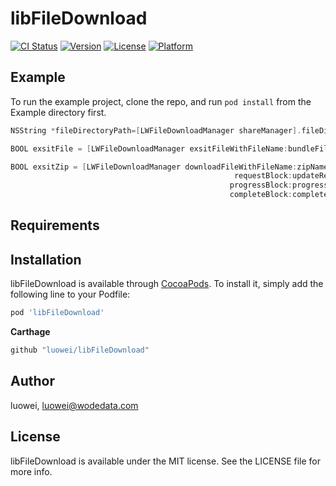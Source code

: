 # libFileDownload

[![CI Status](https://img.shields.io/travis/luowei/libFileDownload.svg?style=flat)](https://travis-ci.org/luowei/libFileDownload)
[![Version](https://img.shields.io/cocoapods/v/libFileDownload.svg?style=flat)](https://cocoapods.org/pods/libFileDownload)
[![License](https://img.shields.io/cocoapods/l/libFileDownload.svg?style=flat)](https://cocoapods.org/pods/libFileDownload)
[![Platform](https://img.shields.io/cocoapods/p/libFileDownload.svg?style=flat)](https://cocoapods.org/pods/libFileDownload)

## Example

To run the example project, clone the repo, and run `pod install` from the Example directory first.

```Objective-C
NSString *fileDirectoryPath=[LWFileDownloadManager shareManager].fileDirectoryPath;

BOOL exsitFile = [LWFileDownloadManager exsitFileWithFileName:bundleFileName];

BOOL exsitZip = [LWFileDownloadManager downloadFileWithFileName:zipName urlString:urlString
                                                  requestBlock:updateRequest
                                                 progressBlock:progressBlock
                                                 completeBlock:completeBlock];
```

## Requirements

## Installation

libFileDownload is available through [CocoaPods](https://cocoapods.org). To install
it, simply add the following line to your Podfile:

```ruby
pod 'libFileDownload'
```

**Carthage**
```ruby
github "luowei/libFileDownload"
```

## Author

luowei, luowei@wodedata.com

## License

libFileDownload is available under the MIT license. See the LICENSE file for more info.
